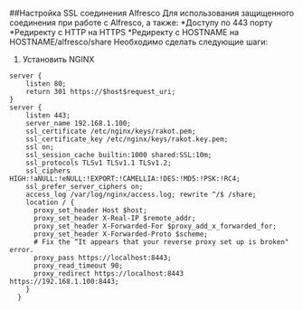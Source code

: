 ##Настройка SSL соединения Alfresco
Для использования защищенного соединения при работе с Alfresco, а также:
*Доступу по 443 порту
*Редиректу с HTTP на HTTPS
*Редиректу с HOSTNAME на HOSTNAME/alfresco/share
Необходимо сделать следующие шаги:
1) Установить NGINX
```
server {
    listen 80;
    return 301 https://$host$request_uri;
}
server {
    listen 443;
    server_name 192.168.1.100;
    ssl_certificate /etc/nginx/keys/rakot.pem;
    ssl_certificate_key /etc/nginx/keys/rakot.key.pem;
    ssl on;
    ssl_session_cache builtin:1000 shared:SSL:10m;
    ssl_protocols TLSv1 TLSv1.1 TLSv1.2;
    ssl_ciphers HIGH:!aNULL:!eNULL:!EXPORT:!CAMELLIA:!DES:!MD5:!PSK:!RC4;
    ssl_prefer_server_ciphers on;
    access_log /var/log/nginx/access.log; rewrite ^/$ /share;
    location / {
      proxy_set_header Host $host;
      proxy_set_header X-Real-IP $remote_addr;
      proxy_set_header X-Forwarded-For $proxy_add_x_forwarded_for;
      proxy_set_header X-Forwarded-Proto $scheme;
      # Fix the “It appears that your reverse proxy set up is broken" error.
      proxy_pass https://localhost:8443;
      proxy_read_timeout 90;
      proxy_redirect https://localhost:8443 https://192.168.1.100:8443;
    }
  }

```
